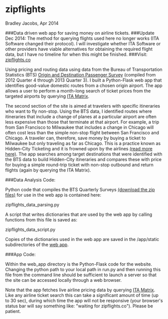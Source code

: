 zipflights
==========

Bradley Jacobs, Apr 2014

###Data driven web app for saving money on airline tickets.
###Update Dec 2014: The method for querying flights used here no longer works (ITA Software changed their protocol).  I will investigate whether ITA Software or other providers have viable alternatives for obtaining the required flight data, but I have no timeline for when this might be finished.
###Visit: [zipflights.co](http://www.zipflights.co)


Using pricing and routing data using data from the Bureau of Transportation Statistics (BTS) [Origin and Destination Passenger Survey](http://www.transtats.bts.gov/Tables.asp?DB_ID=125) (compiled from 2012 Quarter 4 through 2013 Quarter 3).  I built a Python-Flask web app that identifies good-value domestic routes from a chosen origin airport.  The app allows a user to perform a month-long search of ticket prices from the targeted airports by querying [ITA Matrix](http://matrix.itasoftware.com).

The second section of the site is aimed at travelers with specific itineraries who want to fly non-stop.  Using the BTS data, I identified routes where itineraries that include a change of planes at a particular airport are often less expensive than those that terminate at that airport.  For example, a trip from San Francisco to Milwaukee that includes a change in Chicago will often cost less than the simple non-stop flight between San Francisco and Chicago.  A traveler can, therefore, save money by buying a ticket to Milwaukee but only traveling as far as Chicago.  This is a practice known as Hidden-City Ticketing and it is frowned upon by the airlines [(read more here)](http://www.boardingarea.com/viewfromthewing/2012/01/07/how-to-use-hidden-city-and-throwaway-ticketing-to-save-money-on-airfare/).  The app searches among target destinations that were identified with the BTS data to build Hidden-City itineraries and compares these with price for buying a simple round-trip ticket with non-stop outbound and return flights (again by querying the ITA Matrix).

###Data Analysis Code:

Python code that compiles the BTS Quarterly Surveys [(download the zip files)](http://www.transtats.bts.gov/DL_SelectFields.asp?Table_ID=247&DB_Short_Name=Origin%20and%20Destination%20Survey) for use in the web app is contained here:

zipflights_data_parsing.py

A script that writes dictionaries that are used by the web app by calling functions from this file is saved as:

zipflights_data_script.py

Copies of the dictionaries used in the web app are saved in the /app/static subdirectories of the [web app](https://github.com/BradAJ/zipflights/tree/master/web_app).

###App Code:

Within the web_app directory is the Python-Flask code for the website.  Changing the python path to your local path in run.py and then running this file from the command line should be sufficient to launch a server so that the site can be accessed locally through a web browser.

Note that the app fetches live airline pricing data by querying [ITA Matrix](http://matrix.itasoftware.com).  Like any airline ticket search this can take a significant amount of time (up to 30 sec), during which time the app will not be responsive (your browser's status bar will say something like: "waiting for zipflights.co").  Please be patient.

